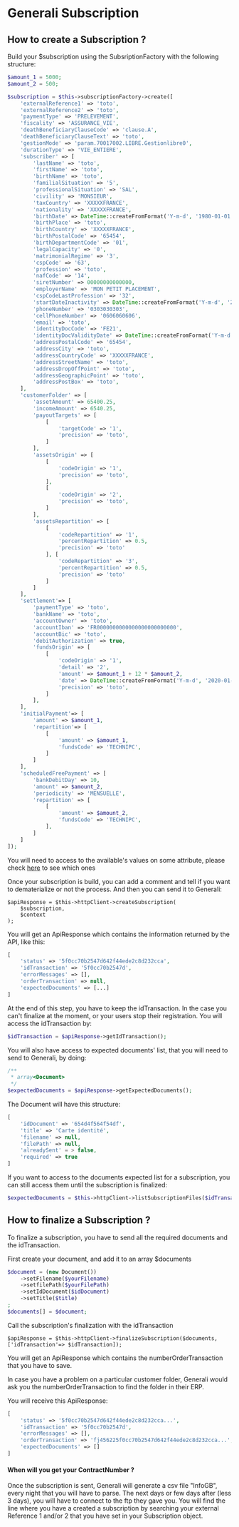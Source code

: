 # Generali Subscription

## How to create a Subscription ?

Build your $subscription using the SubsriptionFactory with the following structure:

```php
$amount_1 = 5000;
$amount_2 = 500;

$subscription = $this->subscriptionFactory->create([
    'externalReference1' => 'toto',
    'externalReference2' => 'toto',
    'paymentType' => 'PRELEVEMENT',
    'fiscality' => 'ASSURANCE_VIE',
    'deathBeneficiaryClauseCode' => 'clause.A',
    'deathBeneficiaryClauseText' => 'toto',
    'gestionMode' => 'param.70017002.LIBRE.Gestionlibre0',
    'durationType' => 'VIE_ENTIERE',
    'subscriber' => [
        'lastName' => 'toto',
        'firstName' => 'toto',
        'birthName' => 'toto',
        'familialSituation' => '5',
        'professionalSituation' => 'SAL',
        'civility' => 'MONSIEUR',
        'taxCountry' => 'XXXXXFRANCE',
        'nationality' => 'XXXXXFRANCE',
        'birthDate' => DateTime::createFromFormat('Y-m-d', '1980-01-01'),
        'birthPlace' => 'toto',
        'birthCountry' => 'XXXXXFRANCE',
        'birthPostalCode' => '65454',
        'birthDepartmentCode' => '01',
        'legalCapacity' => '0',
        'matrimonialRegime' => '3',
        'cspCode' => '63',
        'profession' => 'toto',
        'nafCode' => '14',
        'siretNumber' => 00000000000000,
        'employerName' => 'MON PETIT PLACEMENT',
        'cspCodeLastProfession' => '32',
        'startDateInactivity' => DateTime::createFromFormat('Y-m-d', '2000-01-01'),
        'phoneNumber' => '0303030303',
        'cellPhoneNumber' => '0606060606',
        'email' => 'toto',
        'identityDocCode' => 'FE21',
        'identityDocValidityDate' => DateTime::createFromFormat('Y-m-d', '2030-01-01'),
        'addressPostalCode' => '65454',
        'addressCity' => 'toto',
        'addressCountryCode' => 'XXXXXFRANCE',
        'addressStreetName' => 'toto',
        'addressDropOffPoint' => 'toto',
        'addressGeographicPoint' => 'toto',
        'addressPostBox' => 'toto',
    ],
    'customerFolder' => [
        'assetAmount' => 65400.25,
        'incomeAmount' => 6540.25,
        'payoutTargets' => [
            [
                'targetCode' => '1',
                'precision' => 'toto',
            ]
        ],
        'assetsOrigin' => [
            [
                'codeOrigin' => '1',
                'precision' => 'toto',
            ],
            [
                'codeOrigin' => '2',
                'precision' => 'toto',
            ]
        ],
        'assetsRepartition' => [
            [
                'codeRepartition' => '1',
                'percentRepartition' => 0.5,
                'precision' => 'toto'
            ], [
                'codeRepartition' => '3',
                'percentRepartition' => 0.5,
                'precision' => 'toto'
            ]
        ]
    ],
    'settlement'=> [
        'paymentType' => 'toto',
        'bankName' => 'toto',
        'accountOwner' => 'toto',
        'accountIban' => 'FR0000000000000000000000000',
        'accountBic' => 'toto',
        'debitAuthorization' => true,
        'fundsOrigin' => [
            [
                'codeOrigin' => '1',
                'detail' => '2',
                'amount' => $amount_1 + 12 * $amount_2,
                'date' => DateTime::createFromFormat('Y-m-d', '2020-01-01'),
                'precision' => 'toto',
            ]
        ],
    ],
    'initialPayment'=> [
        'amount' => $amount_1,
        'repartition'=> [
            [
                'amount' => $amount_1,
                'fundsCode' => 'TECHNIPC',
            ]
        ]
    ],
    'scheduledFreePayment' => [
        'bankDebitDay' => 10,
        'amount' => $amount_2,
        'periodicity' => 'MENSUELLE',
        'repartition' => [
            [
                'amount' => $amount_2,
                'fundsCode' => 'TECHNIPC',
            ],
        ]
    ]
]);
```
You will need to access to the available's values on some attribute, please check [here](../referentials.md) to see which ones

Once your subscription is build, you can add a comment and tell if you want to dematerialize or not the process.
And then you can send it to Generali:
```
$apiResponse = $this->httpClient->createSubscription(
    $subscription,
    $context
);
```
You will get an ApiResponse which contains the information returned by the API, like this:
```php
[
    'status' => '5f0cc70b2547d642f44ede2c8d232cca',
    'idTransaction' => '5f0cc70b2547d',
    'errorMessages' => [],
    'orderTransaction' => null,
    'expectedDocuments' => [...]
]
```
At the end of this step, you have to keep the idTransaction. In the case you can't finalize at the moment, or your users stop their registration.
You will access the idTransaction by:
```php
$idTransaction = $apiResponse->getIdTransaction();
````

You will also have access to expected documents' list, that you will need to send to Generali, by doing:
````php
/**
 * array<Document>
 */
$expectedDocuments = $apiResponse->getExpectedDocuments();
````
The Document will have this structure:
```php
[
    'idDocument' => '654d4f564f54df',
    'title' => 'Carte identité',
    'filename' => null,
    'filePath' => null,
    'alreadySent' = > false,
    'required' => true
]
````
If you want to access to the documents expected list for a subscription, you can still access them until the subscription is finalized:
```php
$expectedDocuments = $this->httpClient->listSubscriptionFiles($idTransaction);
```

## How to finalize a Subscription ?

To finalize a subscription, you have to send all the required documents and the idTransaction.

First create your document, and add it to an array $documents
```php
$document = (new Document())
    ->setFilename($yourFilename)
    ->setfilePath($yourFilePath)
    ->setIdDocument($idDocument)
    ->setTitle($title)
;
$documents[] = $document;
```

Call the subscription's finalization with the idTransaction
```
$apiResponse = $this->httpClient->finalizeSubscription($documents, ['idTransaction'=> $idTransaction]);
```
You will get an ApiResponse which contains the numberOrderTransaction that you have to save.

In case you have a problem on a particular customer folder, Generali would ask you the numberOrderTransaction to find the folder in their ERP.

You will receive this ApiResponse:
```php
[
    'status' => '5f0cc70b2547d642f44ede2c8d232cca...',
    'idTransaction' => '5f0cc70b2547d',
    'errorMessages' => [],
    'orderTransaction' => 'fj456225f0cc70b2547d642f44ede2c8d232cca...',
    'expectedDocuments' => []
]
```
#### When will you get your ContractNumber ?
Once the subscription is sent, Generali will generate a csv file "InfoGB", every night that you will have to parse.
The next days or few days after (less 3 days), you will have to connect to the ftp they gave you.
You will find the line where you have a created a subscription by searching your external Reference 1 and/or 2 that you have set in your Subscription object.